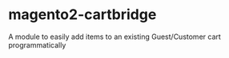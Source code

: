 # magento2-cartbridge
A module to easily add items to an existing Guest/Customer cart programmatically
